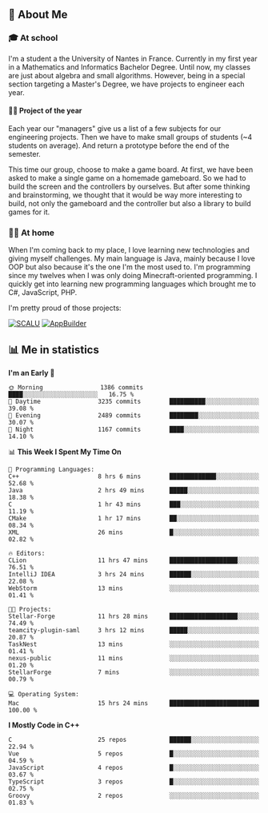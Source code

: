 ## 👀 About Me

### 🎓 At school

I'm a student a the University of Nantes in France. Currently in my first year in a Mathematics and Informatics Bachelor Degree. Until now, my classes are just about algebra and small algorithms. However, being in a special section targeting a Master's Degree, we have projects to engineer each year. 

#### 🔧🔬 Project of the year

Each year our "managers" give us a list of a few subjects for our engineering projects. Then we have to make small groups of students (~4 students on average). And return a prototype before the end of the semester.

This time our group, choose to make a game board. At first, we have been asked to make a single game on a homemade gameboard. So we had to build the screen and the controllers by ourselves. 
But after some thinking and brainstorming, we thought that it would be way more interesting to build, not only the gameboard and the controller but also a library to build games for it.

### 👨‍💻 At home

When I'm coming back to my place, I love learning new technologies and giving myself challenges. My main language is Java, mainly because I love OOP but also because it's the one I'm the most used to. I'm programming since my twelves when I was only doing Minecraft-oriented programming.  I quickly get into learning new programming languages which brought me to C#, JavaScript, PHP. 

I'm pretty proud of those projects:

[![SCALU](https://github-readme-stats.vercel.app/api/pin?username=renardfute&repo=SCALU)](https://github.com/renardfute/scalu)
[![AppBuilder](https://github-readme-stats.vercel.app/api/pin?username=pulsedev2&repo=AppBuilder)](https://github.com/pulsedev2/AppBuilder)

## 📊 Me in statistics
<!--START_SECTION:waka-->
**I'm an Early 🐤** 

```text
🌞 Morning                1386 commits        ████░░░░░░░░░░░░░░░░░░░░░   16.75 % 
🌆 Daytime                3235 commits        ██████████░░░░░░░░░░░░░░░   39.08 % 
🌃 Evening                2489 commits        ████████░░░░░░░░░░░░░░░░░   30.07 % 
🌙 Night                  1167 commits        ████░░░░░░░░░░░░░░░░░░░░░   14.10 % 
```


📊 **This Week I Spent My Time On** 

```text
💬 Programming Languages: 
C++                      8 hrs 6 mins        █████████████░░░░░░░░░░░░   52.68 % 
Java                     2 hrs 49 mins       █████░░░░░░░░░░░░░░░░░░░░   18.38 % 
C                        1 hr 43 mins        ███░░░░░░░░░░░░░░░░░░░░░░   11.19 % 
CMake                    1 hr 17 mins        ██░░░░░░░░░░░░░░░░░░░░░░░   08.34 % 
XML                      26 mins             █░░░░░░░░░░░░░░░░░░░░░░░░   02.82 % 

🔥 Editors: 
CLion                    11 hrs 47 mins      ███████████████████░░░░░░   76.51 % 
IntelliJ IDEA            3 hrs 24 mins       ██████░░░░░░░░░░░░░░░░░░░   22.08 % 
WebStorm                 13 mins             ░░░░░░░░░░░░░░░░░░░░░░░░░   01.41 % 

🐱‍💻 Projects: 
Stellar-Forge            11 hrs 28 mins      ███████████████████░░░░░░   74.49 % 
teamcity-plugin-saml     3 hrs 12 mins       █████░░░░░░░░░░░░░░░░░░░░   20.87 % 
TaskNest                 13 mins             ░░░░░░░░░░░░░░░░░░░░░░░░░   01.41 % 
nexus-public             11 mins             ░░░░░░░░░░░░░░░░░░░░░░░░░   01.20 % 
StellarForge             7 mins              ░░░░░░░░░░░░░░░░░░░░░░░░░   00.79 % 

💻 Operating System: 
Mac                      15 hrs 24 mins      █████████████████████████   100.00 % 
```

**I Mostly Code in C++** 

```text
C                        25 repos            ██████░░░░░░░░░░░░░░░░░░░   22.94 % 
Vue                      5 repos             █░░░░░░░░░░░░░░░░░░░░░░░░   04.59 % 
JavaScript               4 repos             █░░░░░░░░░░░░░░░░░░░░░░░░   03.67 % 
TypeScript               3 repos             █░░░░░░░░░░░░░░░░░░░░░░░░   02.75 % 
Groovy                   2 repos             ░░░░░░░░░░░░░░░░░░░░░░░░░   01.83 % 
```




<!--END_SECTION:waka-->
